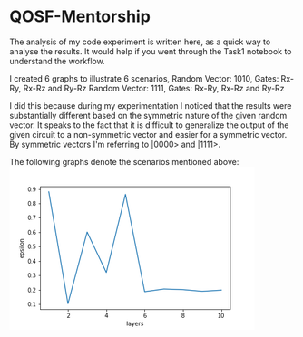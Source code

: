 # QOSF-Mentorship

The analysis of my code experiment is written here, as a quick way to analyse the results. It would help if you went through the Task1 notebook to understand the workflow. 

I created 6 graphs to illustrate 6 scenarios, Random Vector: 1010, Gates: Rx-Ry, Rx-Rz and Ry-Rz
                                              Random Vector: 1111, Gates: Rx-Ry, Rx-Rz and Ry-Rz
                                             
I did this because during my experimentation I noticed that the results were substantially different based on the symmetric nature of the given random vector. 
It speaks to the fact that it is difficult to generalize the output of the given circuit to a non-symmetric vector and easier for a symmetric vector. By symmetric vectors I'm referring
to |0000> and |1111>. 

The following graphs denote the scenarios mentioned above:
![Random Vector 1010, Rx-Ry](https://github.com/atagade/QOSF-Mentorship/blob/master/rand_1010rxry.png)
